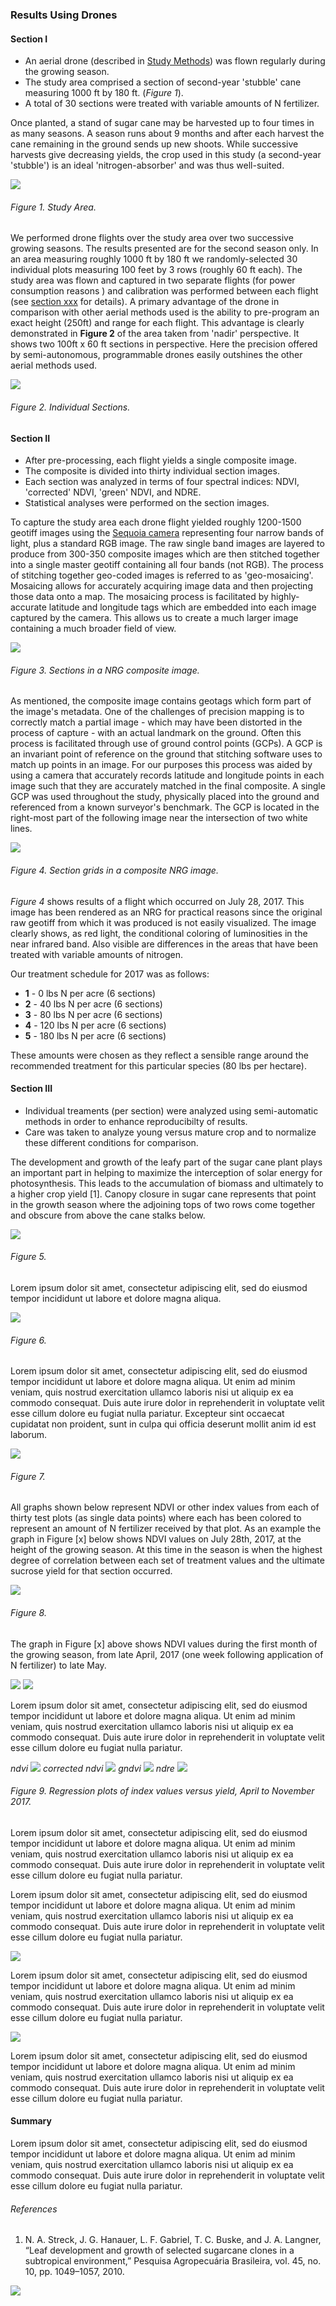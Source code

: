### Results Using Drones

#### Section I

* An aerial drone (described in [Study Methods](study_methods.md)) was flown regularly during the growing season.  
* The study area comprised a section of second-year 'stubble' cane measuring 1000 ft by 180 ft. (_Figure 1_).
* A total of 30 sections were treated with variable amounts of N fertilizer. 

Once planted, a stand of sugar cane may be harvested up to four times in as many seasons. A season runs about 9 months 
and after each harvest the cane remaining in the ground sends up new shoots. While successive harvests give decreasing 
yields, the crop used in this study (a second-year 'stubble') is an ideal 'nitrogen-absorber' and was thus well-suited. 

![](img/study_area.png)
###### Figure 1. Study Area. 

We performed drone flights over the study area over two successive growing seasons. The results presented are for the 
second season only. In an area measuring roughly 1000 ft by 180 ft we randomly-selected 30 individual plots measuring 
100 feet by 3 rows (roughly 60 ft each). The study area was flown and captured in two separate flights (for power consumption 
reasons ) and calibration was performed between each flight (see [section xxx]() for details). A primary advantage of 
the drone in comparison with other aerial methods used is the ability to pre-program an exact height (250ft) and range for each 
flight. This advantage is clearly demonstrated in __Figure 2__ of the area taken from  'nadir' perspective. It shows 
two 100ft x 60 ft sections in perspective. Here the precision offered by semi-autonomous, programmable drones easily 
outshines the other aerial methods used.  

![](img/RGB_SARE-Cropped.png)
###### Figure 2. Individual Sections.   

#### Section II

* After pre-processing, each flight yields a single composite image.
* The composite is divided into thirty individual section images.  
* Each section was analyzed in terms of four spectral indices: NDVI, 'corrected' NDVI, 'green' NDVI, and NDRE.
* Statistical analyses were performed on the section images. 

To capture the study area each drone flight yielded roughly 1200-1500 geotiff images using the [Sequoia camera]() representing 
four narrow bands of light, plus a standard RGB image. The raw single band images are layered to produce from 300-350 composite images 
which are then stitched together into a single master geotiff containing all four bands (not RGB). The process of 
stitching together geo-coded images is referred to as 'geo-mosaicing'. Mosaicing allows for accurately acquiring image 
data and then projecting those data onto a map. The mosaicing process is facilitated by highly-accurate latitude and 
longitude tags which are embedded into each image captured by the camera. This allows us to create a much larger image 
containing a much broader field of view. 

![](img/NGR_highlight.png)
###### Figure 3. Sections in a NRG composite image.   

As mentioned, the composite image contains geotags which form part of the image's metadata. One of the challenges of 
precision mapping is to correctly match a partial image - which may have been distorted in the process of capture - with an 
actual landmark on the ground. Often this process is facilitated through use of ground control points (GCPs). A GCP is an 
invariant point of reference on the ground that stitching software uses to match up points in an image. For our purposes this
process was aided by using a camera that accurately records latitude and longitude points in each image such that they are 
accurately matched in the final composite. A single GCP was used throughout the study, physically placed into the ground 
and referenced from a known surveyor's benchmark. The GCP is located in the right-most part of the following image near the intersection of two white lines.     

![](img/NGR_SARE-Cropped.png)
###### Figure 4. Section grids in a composite NRG image.   

_Figure 4_ shows results of a flight which occurred on July 28, 2017. This image has been rendered as an NRG 
for practical reasons since the original raw geotiff from which it was produced is not easily visualized. The image clearly shows, as red light, the 
conditional coloring of luminosities in the near infrared band. Also visible are differences in the areas that have been
treated with variable amounts of nitrogen.

Our treatment schedule for 2017 was as follows: 

* __1__ -   0 lbs N per acre (6 sections)
* __2__ -  40 lbs N per acre (6 sections)
* __3__ -  80 lbs N per acre (6 sections)
* __4__ - 120 lbs N per acre (6 sections)
* __5__ - 180 lbs N per acre (6 sections)

These amounts were chosen as they reflect a sensible range around the recommended treatment for this particular species (80 lbs 
per hectare).

#### Section III

* Individual treaments (per section) were analyzed using semi-automatic methods in order to enhance reproducibilty of results.
* Care was taken to analyze young versus mature crop and to normalize these different conditions for comparison.

The development and growth of the leafy part of the sugar cane plant plays an important part in helping to maximize the 
interception of solar energy for photosynthesis. This leads to the accumulation of biomass and ultimately to a higher crop 
yield [1]. Canopy closure in sugar cane represents that point in the growth season where the adjoining tops of two rows come
together and obscure from above the cane stalks below.   
 
![](img/NGR-segment.png)
###### Figure 5.

Lorem ipsum dolor sit amet, consectetur adipiscing elit, sed do eiusmod tempor incididunt ut labore et dolore magna aliqua.

![](img/NDVI-segment.png)
###### Figure 6.

Lorem ipsum dolor sit amet, consectetur adipiscing elit, sed do eiusmod tempor incididunt ut labore et dolore magna aliqua. Ut enim ad minim veniam, quis nostrud exercitation ullamco laboris nisi ut aliquip ex ea commodo consequat. Duis aute irure dolor in reprehenderit in voluptate velit esse cillum dolore eu fugiat nulla pariatur. Excepteur sint occaecat cupidatat non proident, sunt in culpa qui officia deserunt mollit anim id est laborum.

![](img/NGR-segment-mature.png)
###### Figure 7.


All graphs shown below represent NDVI or other index values from each of thirty test plots (as single data points) 
where each has been colored to represent an amount of N fertilizer received by that plot. 
As an example the graph in Figure [x] below shows NDVI values on July 28th, 2017, at the height of the 
growing season. At this time in the season is when the highest degree of correlation between each set of treatment values and 
the ultimate sucrose yield for that section occurred. 

![](img/ndvi/ndvi_winner.png)
###### Figure 8.

The graph in Figure [x] above shows NDVI values during the first month of the growing season, from late April, 2017 
(one week following application of N fertilizer) to late May.

![](img/ndvi/ndvi_one2three.png)
![](img/ndvi/ndvi_four2six.png)

Lorem ipsum dolor sit amet, consectetur adipiscing elit, sed do eiusmod tempor incididunt ut labore et dolore magna aliqua. Ut enim ad minim veniam, quis nostrud exercitation ullamco laboris nisi ut aliquip ex ea commodo consequat. Duis aute irure dolor in reprehenderit in voluptate velit esse cillum dolore eu fugiat nulla pariatur.

_ndvi_
![](img/ndvi/ndvi_all_spectral_data.png)
_corrected ndvi_
![](img/ndvic/ndvic_all_spectral_data.png)
_gndvi_
![](img/gndvi/gndvi_all_spectral_data.png)
_ndre_
![](img/ndre/ndre_all_spectral_data.png)
###### Figure 9. Regression plots of index values versus yield, April to November 2017.

Lorem ipsum dolor sit amet, consectetur adipiscing elit, sed do eiusmod tempor incididunt ut labore et dolore magna aliqua. Ut enim ad minim veniam, quis nostrud exercitation ullamco laboris nisi ut aliquip ex ea commodo consequat. Duis aute irure dolor in reprehenderit in voluptate velit esse cillum dolore eu fugiat nulla pariatur.

Lorem ipsum dolor sit amet, consectetur adipiscing elit, sed do eiusmod tempor incididunt ut labore et dolore magna aliqua. Ut enim ad minim veniam, quis nostrud exercitation ullamco laboris nisi ut aliquip ex ea commodo consequat. Duis aute irure dolor in reprehenderit in voluptate velit esse cillum dolore eu fugiat nulla pariatur.

![](img/ndvi/ndvi_animated_2017.gif)

Lorem ipsum dolor sit amet, consectetur adipiscing elit, sed do eiusmod tempor incididunt ut labore et dolore magna aliqua. Ut enim ad minim veniam, quis nostrud exercitation ullamco laboris nisi ut aliquip ex ea commodo consequat. Duis aute irure dolor in reprehenderit in voluptate velit esse cillum dolore eu fugiat nulla pariatur.

![](img/ndvi/ndvi_correlation.png)

Lorem ipsum dolor sit amet, consectetur adipiscing elit, sed do eiusmod tempor incididunt ut labore et dolore magna aliqua. Ut enim ad minim veniam, quis nostrud exercitation ullamco laboris nisi ut aliquip ex ea commodo consequat. Duis aute irure dolor in reprehenderit in voluptate velit esse cillum dolore eu fugiat nulla pariatur.

#### Summary

Lorem ipsum dolor sit amet, consectetur adipiscing elit, sed do eiusmod tempor incididunt ut labore et dolore magna aliqua. Ut enim ad minim veniam, quis nostrud exercitation ullamco laboris nisi ut aliquip ex ea commodo consequat. Duis aute irure dolor in reprehenderit in voluptate velit esse cillum dolore eu fugiat nulla pariatur.


###### References

1. N. A. Streck, J. G. Hanauer, L. F. Gabriel, T. C. Buske, and J. A. Langner, “Leaf development and growth of selected sugarcane clones in a subtropical environment,” Pesquisa Agropecuária Brasileira, vol. 45, no. 10, pp. 1049–1057, 2010.

![](img/farmera.png) 
